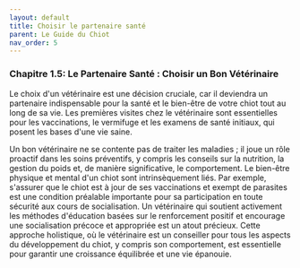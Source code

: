 ```yaml
---
layout: default
title: Choisir le partenaire santé
parent: Le Guide du Chiot
nav_order: 5
---
```


### **Chapitre 1.5: Le Partenaire Santé : Choisir un Bon Vétérinaire**

Le choix d'un vétérinaire est une décision cruciale, car il deviendra un partenaire indispensable pour la santé et le bien-être de votre chiot tout au long de sa vie. Les premières visites chez le vétérinaire sont essentielles pour les vaccinations, le vermifuge et les examens de santé initiaux, qui posent les bases d'une vie saine.

Un bon vétérinaire ne se contente pas de traiter les maladies ; il joue un rôle proactif dans les soins préventifs, y compris les conseils sur la nutrition, la gestion du poids et, de manière significative, le comportement. Le bien-être physique et mental d'un chiot sont intrinsèquement liés. Par exemple, s'assurer que le chiot est à jour de ses vaccinations et exempt de parasites est une condition préalable importante pour sa participation en toute sécurité aux cours de socialisation. Un vétérinaire qui soutient activement les méthodes d'éducation basées sur le renforcement positif et encourage une socialisation précoce et appropriée est un atout précieux. Cette approche holistique, où le vétérinaire est un conseiller pour tous les aspects du développement du chiot, y compris son comportement, est essentielle pour garantir une croissance équilibrée et une vie épanouie. 